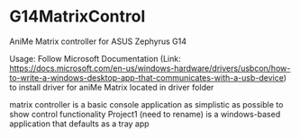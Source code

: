 # G14MatrixControl
AniMe Matrix controller for ASUS Zephyrus G14

Usage:
Follow Microsoft Documentation (Link: https://docs.microsoft.com/en-us/windows-hardware/drivers/usbcon/how-to-write-a-windows-desktop-app-that-communicates-with-a-usb-device)
to install driver for aniMe Matrix located in driver folder

matrix controller is a basic console application as simplistic as possible to show control functionality
Project1 (need to rename) is a windows-based application that defaults as a tray app
